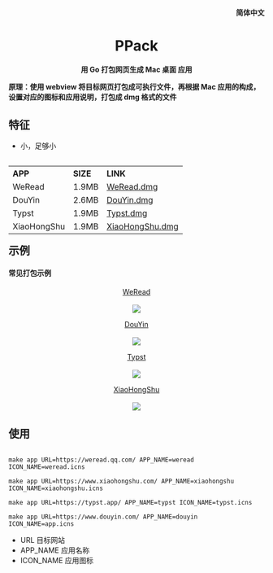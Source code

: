 <h4 align="right"><strong><a href="https://github.com/XieWeiXie/PPack"></a></strong>简体中文</h4>
<h1 align="center">PPack</h1>
<p align="center"><strong>用 Go 打包网页生成 Mac 桌面 应用</strong></p>
<p align="left"><strong>原理：使用 webview 将目标网页打包成可执行文件，再根据 Mac 应用的构成，设置对应的图标和应用说明，打包成 dmg 格式的文件</strong></p>


## 特征

- 小，足够小


<body>
<table align="left">
    <tr align="left">
        <th> APP </th>
        <th> SIZE </th>
        <th> LINK</th>
    </tr>
    <tr align="left">
        <td>WeRead</td>
        <td>1.9MB</td>
        <td> <a href="https://github.com/XieWeiXie/PPack/releases/download/v1.0.0/WEREAD.dmg">WeRead.dmg </a></td>
    </tr>
    <tr align="left">
        <td>DouYin</td>
        <td>2.6MB</td>
        <td> <a href="https://github.com/XieWeiXie/PPack/releases/download/v1.0.0/DOUYIN.dmg"> DouYin.dmg </a></td>
    </tr>
    <tr align="left">
        <td>Typst</td>
        <td>1.9MB</td>
        <td> <a href="https://github.com/XieWeiXie/PPack/releases/download/v1.0.0/TYPST.dmg"> Typst.dmg </a></td>
    </tr>
    <tr align="left">
        <td>XiaoHongShu</td>
        <td>1.9MB</td>
        <td> <a href="https://github.com/XieWeiXie/PPack/releases/download/v1.0.0/XIAOHONGSHU.dmg"> XiaoHongShu.dmg </a></td>
    </tr>
</table>
</body>


<br/>
<br/>
<br/>
<br/>
<br/>
<br/>
<br/>
<br/>


## 示例

<h4 > 常见打包示例 </h4>
<p align="center"> <a href="https://weread.qq.com/"> WeRead </a>
<br>
<br>
<img src="https://i.hd-r.cn/505e4632d06c9987bbca69f7a815d3ae.jpg">
</p>

<p align="center"> <a href="https://www.douyin.com/"> DouYin </a>
<br>
<br>
<img src="https://i.hd-r.cn/a6e7128f797ccb1b8cd16d64adffbab5.jpg">
</p>


<p align="center"> <a href="https://typst.app/"> Typst </a>
<br>
<br>
<img src="https://i.hd-r.cn/ebb08696a60be3a8431135068afe475c.jpg">
</p>

<p align="center"> <a href="https://www.xiaohongshu.com/"> XiaoHongShu </a>
<br>
<br>
<img src="https://i.hd-r.cn/93aa0d740282ef574047bc88457f2b21.jpg">
</p>



## 使用

```shell

make app URL=https://weread.qq.com/ APP_NAME=weread ICON_NAME=weread.icns

make app URL=https://www.xiaohongshu.com/ APP_NAME=xiaohongshu ICON_NAME=xiaohongshu.icns

make app URL=https://typst.app/ APP_NAME=typst ICON_NAME=typst.icns

make app URL=https://www.douyin.com/ APP_NAME=douyin ICON_NAME=app.icns

```

- URL 目标网站
- APP_NAME 应用名称
- ICON_NAME 应用图标
